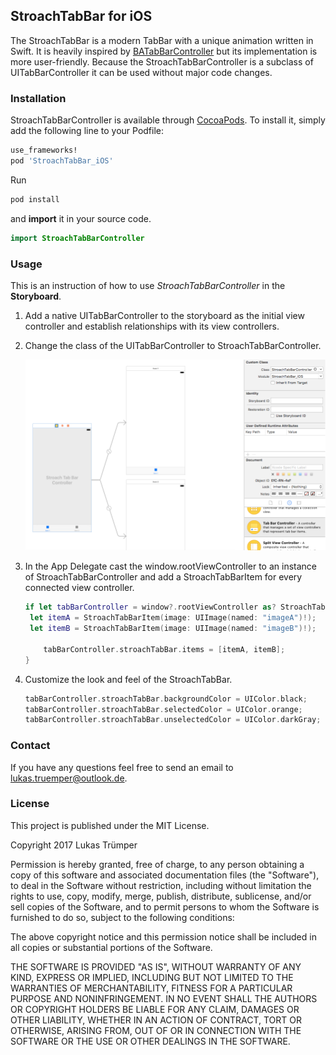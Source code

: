 ## StroachTabBar for iOS

The StroachTabBar is a modern TabBar with a unique animation written in Swift. It is heavily inspired by [BATabBarController](https://github.com/antiguab/BATabBarController) but its implementation is more user-friendly. Because the StroachTabBarController is a subclass of UITabBarController it can be used without major code changes.

### Installation

StroachTabBarController is available through [CocoaPods](). To install it, simply add the following line to your Podfile:

```ruby
use_frameworks!
pod 'StroachTabBar_iOS'
```

Run

```ruby
pod install
```

 and **import** it in your source code.

```swift
import StroachTabBarController
```

### Usage 

This is an instruction of how to use *StroachTabBarController* in the **Storyboard**.
1. Add a native UITabBarController to the storyboard as the initial view controller and establish relationships with its view controllers.

2. Change the class of the UITabBarController to StroachTabBarController.

   ![Add](./images/Add.tiff)

3. In the App Delegate cast the window.rootViewController to an instance of StroachTabBarController and add a StroachTabBarItem for every connected view controller.

   ```swift
   if let tabBarController = window?.rootViewController as? StroachTabBarController {
   	let itemA = StroachTabBarItem(image: UIImage(named: "imageA")!);
    let itemB = StroachTabBarItem(image: UIImage(named: "imageB")!);
               
       tabBarController.stroachTabBar.items = [itemA, itemB];
   }
   ```

4. Customize the look and feel of the StroachTabBar.

   ```swift
   tabBarController.stroachTabBar.backgroundColor = UIColor.black;
   tabBarController.stroachTabBar.selectedColor = UIColor.orange;
   tabBarController.stroachTabBar.unselectedColor = UIColor.darkGray;
   ```

### Contact

If you have any questions feel free to send an email to lukas.truemper@outlook.de.

### License

This project is published under the MIT License.

Copyright 2017 Lukas Trümper

Permission is hereby granted, free of charge, to any person obtaining a copy of this software and associated documentation files (the "Software"), to deal in the Software without restriction, including without limitation the rights to use, copy, modify, merge, publish, distribute, sublicense, and/or sell copies of the Software, and to permit persons to whom the Software is furnished to do so, subject to the following conditions:

The above copyright notice and this permission notice shall be included in all copies or substantial portions of the Software.

THE SOFTWARE IS PROVIDED "AS IS", WITHOUT WARRANTY OF ANY KIND, EXPRESS OR IMPLIED, INCLUDING BUT NOT LIMITED TO THE WARRANTIES OF MERCHANTABILITY, FITNESS FOR A PARTICULAR PURPOSE AND NONINFRINGEMENT. IN NO EVENT SHALL THE AUTHORS OR COPYRIGHT HOLDERS BE LIABLE FOR ANY CLAIM, DAMAGES OR OTHER LIABILITY, WHETHER IN AN ACTION OF CONTRACT, TORT OR OTHERWISE, ARISING FROM, OUT OF OR IN CONNECTION WITH THE SOFTWARE OR THE USE OR OTHER DEALINGS IN THE SOFTWARE.

